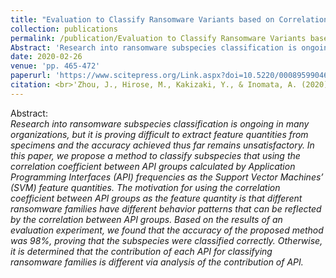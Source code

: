 ```yaml
---
title: "Evaluation to Classify Ransomware Variants based on Correlations between APIs"
collection: publications
permalink: /publication/Evaluation to Classify Ransomware Variants based on Correlations between APIs
Abstract: 'Research into ransomware subspecies classification is ongoing in many organizations, but it is proving difficult to extract feature quantities from specimens and the accuracy achieved thus far remains unsatisfactory. In this paper, we propose a method to classify subspecies that using the correlation coefficient between API groups calculated by Application Programming Interfaces (API) frequencies as the Support Vector Machines’ (SVM) feature quantities. The motivation for using the correlation coefficient between API groups as the feature quantity is that different ransomware families have different behavior patterns that can be reflected by the correlation between API groups. Based on the results of an evaluation experiment, we found that the accuracy of the proposed method was 98%, proving that the subspecies were classified correctly. Otherwise, it is determined that the contribution of each API for classifying ransomware families is different via analysis of the contribution of API.'
date: 2020-02-26
venue: 'pp. 465-472'
paperurl: 'https://www.scitepress.org/Link.aspx?doi=10.5220/0008959904650472'
citation: <br>'Zhou, J., Hirose, M., Kakizaki, Y., & Inomata, A. (2020). Evaluation to Classify Ransomware Variants based on Correlations between APIs. In ICISSP (pp. 465-472).'
---
```

Abstract:
  <br>*Research into ransomware subspecies classification is ongoing in many organizations, but it is proving difficult to extract feature quantities from specimens and the accuracy achieved thus far remains unsatisfactory. In this paper, we propose a method to classify subspecies that using the correlation coefficient between API groups calculated by Application Programming Interfaces (API) frequencies as the Support Vector Machines’ (SVM) feature quantities. The motivation for using the correlation coefficient between API groups as the feature quantity is that different ransomware families have different behavior patterns that can be reflected by the correlation between API groups. Based on the results of an evaluation experiment, we found that the accuracy of the proposed method was 98%, proving that the subspecies were classified correctly. Otherwise, it is determined that the contribution of each API for classifying ransomware families is different via analysis of the contribution of API.*
